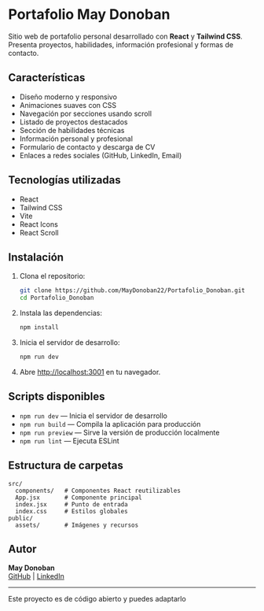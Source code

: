 # Portafolio May Donoban

Sitio web de portafolio personal desarrollado con **React** y **Tailwind CSS**. Presenta proyectos, habilidades, información profesional y formas de contacto.

## Características

- Diseño moderno y responsivo
- Animaciones suaves con CSS
- Navegación por secciones usando scroll
- Listado de proyectos destacados
- Sección de habilidades técnicas
- Información personal y profesional
- Formulario de contacto y descarga de CV
- Enlaces a redes sociales (GitHub, LinkedIn, Email)

## Tecnologías utilizadas

- React
- Tailwind CSS
- Vite
- React Icons
- React Scroll

## Instalación

1. Clona el repositorio:

   ```sh
   git clone https://github.com/MayDonoban22/Portafolio_Donoban.git
   cd Portafolio_Donoban
   ```

2. Instala las dependencias:

   ```sh
   npm install
   ```

3. Inicia el servidor de desarrollo:

   ```sh
   npm run dev
   ```

4. Abre [http://localhost:3001](http://localhost:3001) en tu navegador.

## Scripts disponibles

- `npm run dev` — Inicia el servidor de desarrollo
- `npm run build` — Compila la aplicación para producción
- `npm run preview` — Sirve la versión de producción localmente
- `npm run lint` — Ejecuta ESLint

## Estructura de carpetas

```
src/
  components/   # Componentes React reutilizables
  App.jsx       # Componente principal
  index.jsx     # Punto de entrada
  index.css     # Estilos globales
public/
  assets/       # Imágenes y recursos
```

## Autor

**May Donoban**  
[GitHub](https://github.com/MayDonoban22) | [LinkedIn](https://linkedin.com/in/maydonoban)

---

Este proyecto es de código abierto y puedes adaptarlo
